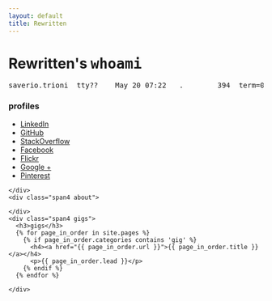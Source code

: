 ```yaml
---
layout: default
title: Rewritten
---
```

<h1>Rewritten's <tt>whoami</tt></h1>
<pre>saverio.trioni  tty??    May 20 07:22   .        394  term=0 exit=0</pre>


<div class="container">
  <div class="row">
    <div class="span4 links">
      <h3>profiles</h3>
      <ul>
        <li><a href="http://www.linkedin.com/in/saveriotrioni">LinkedIn</a></li>
        <li><a href="https://github.com/rewritten">GitHub</a></li>
        <li><a href="http://stackoverflow.com/users/384417/rewritten">StackOverflow</a></li>
        <li><a href="https://www.facebook.com/saveriotrioni">Facebook</a></li>
        <li><a href="http://www.flickr.com/people/saverio/‎">Flickr</a></li>
        <li><a href="https://plus.google.com/116362878025063680326" data-icon="google-plus">Google +</a></li>
        <li><a href="http://pinterest.com/rewritten2013/">Pinterest</a></li>
      </ul>

    </div>
    <div class="span4 about">

    </div>
    <div class="span4 gigs">
      <h3>gigs</h3>
      {% for page_in_order in site.pages %}
        {% if page_in_order.categories contains 'gig' %}
          <h4><a href="{{ page_in_order.url }}">{{ page_in_order.title }}</a></h4>
          <p>{{ page_in_order.lead }}</p>
        {% endif %}
      {% endfor %}

    </div>
  </div>
</div>
